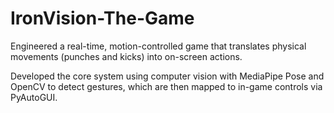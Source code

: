 # IronVision-The-Game
Engineered a real-time, motion-controlled game that translates physical movements (punches and kicks) into on-screen actions.

Developed the core system using computer vision with MediaPipe Pose and OpenCV to detect gestures, which are then mapped to in-game controls via PyAutoGUI.
